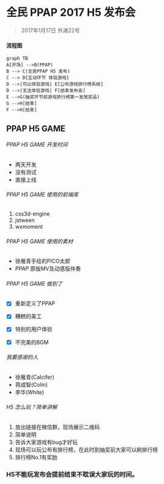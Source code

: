 # 全民 PPAP 2017 H5 发布会

> 2017年1月17日 外滩22号


#### 流程图
```
graph TB
A[开场] -->B(PPAP)
B --> C(全民PPAP H5 发布)
C --> D{互动环节 体验游戏}
D -->|可以体验游戏| E[公布游戏排行榜系统]
D -->|无法体验游戏| F[结束发布会]
E -->G(抽奖环节前游戏排行榜第一发放奖品)
G -->H[结束]
F -->H[结束]
```


## PPAP H5 GAME

###### PPAP H5 GAME 开发时间
- 两天开发
- 没有测试
- 直接上线


###### PPAP H5 GAME 使用的前端库
1. css3d-engine
2. jstween
3. wxmoment

###### PPAP H5 GAME 使用的素材
- 徐雁青手绘的PICO太郎
- *PPAP* 原版MV及动感版伴奏



###### PPAP H5 GAME 做到了
- [x] 重新定义了PPAP
- [x] 糟糕的美工
- [x] 特别的用户体验
- [x] 不完美的BGM


###### 我要感谢的人
- 徐雁青(Calcifer)
- 蒋成智(Colin)
- 李华(White)


###### H5 怎么玩？简单讲解

1. 放出链接在微信群，现场展示二维码
2. 简单说明
3. 告诉大家游戏有bug才好玩
4. 现场可以玩公布有排行榜，在此时到抽奖前大家可以刷排行榜
5. 排行榜No.1有奖励

### H5不能玩发布会提前结束不耽误大家玩的时间。
